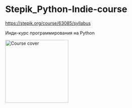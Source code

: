 # Stepik_Python-Indie-course
https://stepik.org/course/63085/syllabus
<p>Инди-курс программирования на Python</p>
<img class="course-nav__cover" src="https://stepik.org/media/cache/images/courses/63085/cover_eig1Jqm/1e06c59e71b23ef2294f0bfea1a6e118.jpg" alt="Course cover" height="200" width="200">
